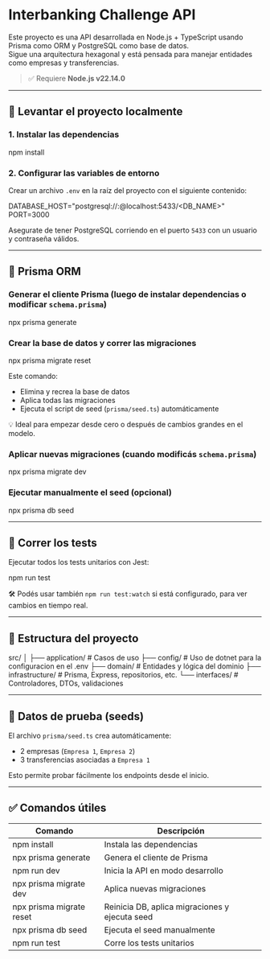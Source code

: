 # Interbanking Challenge API

Este proyecto es una API desarrollada en Node.js + TypeScript usando Prisma como ORM y PostgreSQL como base de datos.  
Sigue una arquitectura hexagonal y está pensada para manejar entidades como empresas y transferencias.

> ✅ Requiere **Node.js v22.14.0**

---

## 🚀 Levantar el proyecto localmente

### 1. Instalar las dependencias

npm install

### 2. Configurar las variables de entorno

Crear un archivo `.env` en la raíz del proyecto con el siguiente contenido:

DATABASE_HOST="postgresql://<USER>:<PASSWORD>@localhost:5433/<DB_NAME>"
PORT=3000

Asegurate de tener PostgreSQL corriendo en el puerto `5433` con un usuario y contraseña válidos.

---

## 🧱 Prisma ORM

### Generar el cliente Prisma (luego de instalar dependencias o modificar `schema.prisma`)

npx prisma generate

### Crear la base de datos y correr las migraciones

npx prisma migrate reset

Este comando:
- Elimina y recrea la base de datos
- Aplica todas las migraciones
- Ejecuta el script de seed (`prisma/seed.ts`) automáticamente

💡 Ideal para empezar desde cero o después de cambios grandes en el modelo.

### Aplicar nuevas migraciones (cuando modificás `schema.prisma`)

npx prisma migrate dev

### Ejecutar manualmente el seed (opcional)

npx prisma db seed

---

## 🧪 Correr los tests

Ejecutar todos los tests unitarios con Jest:

npm run test

🛠️ Podés usar también `npm run test:watch` si está configurado, para ver cambios en tiempo real.

---

## 🧬 Estructura del proyecto

src/
│
├── application/       # Casos de uso
├── config/            # Uso de dotnet para la configuracion en el .env
├── domain/            # Entidades y lógica del dominio
├── infrastructure/    # Prisma, Express, repositorios, etc.
└── interfaces/        # Controladores, DTOs, validaciones

---

## 🧪 Datos de prueba (seeds)

El archivo `prisma/seed.ts` crea automáticamente:

- 2 empresas (`Empresa 1`, `Empresa 2`)
- 3 transferencias asociadas a `Empresa 1`

Esto permite probar fácilmente los endpoints desde el inicio.

---

## ✅ Comandos útiles

| Comando                             | Descripción                                       |
|-------------------------------------|---------------------------------------------------|
| npm install                         | Instala las dependencias                         |
| npx prisma generate                 | Genera el cliente de Prisma                      |
| npm run dev                         | Inicia la API en modo desarrollo                 |
| npx prisma migrate dev              | Aplica nuevas migraciones                        |
| npx prisma migrate reset            | Reinicia DB, aplica migraciones y ejecuta seed   |
| npx prisma db seed                  | Ejecuta el seed manualmente                      |
| npm run test                        | Corre los tests unitarios                        |
